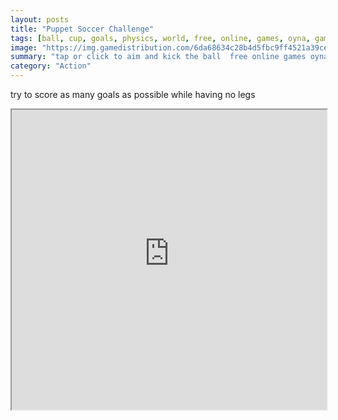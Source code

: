 ```yaml
---
layout: posts
title: "Puppet Soccer Challenge"
tags: [ball, cup, goals, physics, world, free, online, games, oyna, game, free, games, play, play, games]
image: "https://img.gamedistribution.com/6da68634c28b4d5fbc9ff4521a39ce95-512x512.jpeg"
summary: "tap or click to aim and kick the ball  free online games oyna game free games play play games"
category: "Action"
---
```


try to score as many goals as possible while having no legs

<iframe width="100%" height="480px;" src="https://html5.gamedistribution.com/6da68634c28b4d5fbc9ff4521a39ce95/"></iframe>
